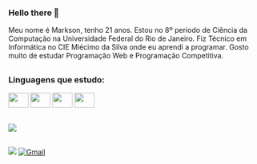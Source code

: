 
### Hello there 👋
Meu nome é Markson, tenho 21 anos. Estou no 8º período de Ciência da Computação na Universidade Federal do Rio de Janeiro. Fiz Técnico em Informática no CIE Miécimo da Silva onde eu aprendi a programar. Gosto muito de estudar Programação Web e Programação Competitiva.

##

### Linguagens que estudo:

<div style="display: inline_block">
<img height = "30" width = "40" src="https://cdn.jsdelivr.net/gh/devicons/devicon/icons/java/java-original-wordmark.svg" />
<img height = "30" width = "40" src="https://cdn.jsdelivr.net/gh/devicons/devicon/icons/javascript/javascript-original.svg" />
<img height = "30" width = "40" src="https://cdn.jsdelivr.net/gh/devicons/devicon/icons/c/c-original.svg" />
<img height = "30" width = "40" src="https://cdn.jsdelivr.net/gh/devicons/devicon/icons/cplusplus/cplusplus-original.svg" />
</div>

##

<img src="https://github-readme-stats.vercel.app/api/top-langs/?username=MarksonArguello&hide=html&layout=compact&theme=buefy" />

## 

<a href = "https://www.linkedin.com/in/marksonarguello/" target = "_blank"><img src="https://img.shields.io/badge/LinkedIn-0077B5?style=for-the-badge&logo=linkedin&logoColor=white`"/></a> <a href="mailto:marksonva@dcc.ufrj.br"><img src="https://img.shields.io/badge/Gmail-D14836?style=for-the-badge&logo=gmail&logoColor=white" alt="Gmail"></a>

